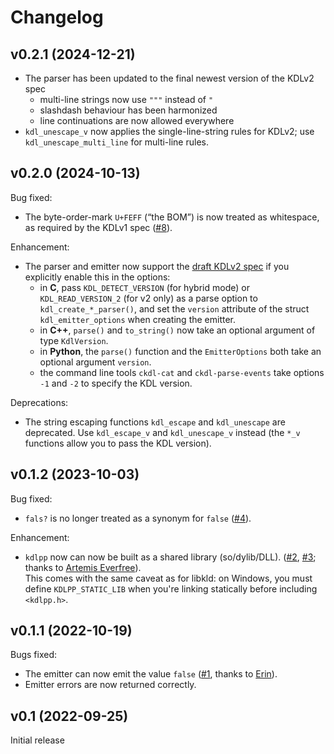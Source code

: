 # Changelog

## v0.2.1 (2024-12-21)

- The parser has been updated to the final newest version of the KDLv2 spec
  * multi-line strings now use `"""` instead of `"`
  * slashdash behaviour has been harmonized
  * line continuations are now allowed everywhere
- `kdl_unescape_v` now applies the single-line-string rules for KDLv2; use
  `kdl_unescape_multi_line` for multi-line rules.

## v0.2.0 (2024-10-13)

Bug fixed:

 - The byte-order-mark `U+FEFF` (“the BOM”) is now treated as whitespace, as required by the KDLv1 spec ([#8]).

Enhancement:

 - The parser and emitter now support the [draft KDLv2 spec][kdl2-pr] if you explicitly enable this in the options:
   * in __C__, pass `KDL_DETECT_VERSION` (for hybrid mode) or `KDL_READ_VERSION_2` (for v2 only) as a parse option to `kdl_create_*_parser()`, and set the `version` attribute of the struct `kdl_emitter_options` when creating the emitter.
   * in __C++__, `parse()` and `to_string()` now take an optional argument of type `KdlVersion`.
   * in __Python__, the `parse()` function and the `EmitterOptions` both take an optional argument `version`.
   * the command line tools `ckdl-cat` and `ckdl-parse-events` take options `-1` and `-2` to specify the KDL version.

Deprecations:

 - The string escaping functions `kdl_escape` and `kdl_unescape` are deprecated. Use `kdl_escape_v` and `kdl_unescape_v` instead (the   `*_v` functions allow you to pass the KDL version).

[#8]: https://github.com/tjol/ckdl/issues/8
[kdl2-pr]: https://github.com/kdl-org/kdl/pull/286

## v0.1.2 (2023-10-03)

Bug fixed:

 - `fals?` is no longer treated as a synonym for `false` ([#4]).

Enhancement:

 - `kdlpp` now can now be built as a shared library (so/dylib/DLL). ([#2], [#3]; thanks to [Artemis Everfree][@faithanalog]).  
   This comes with the same caveat as for libkld: on Windows, you must define `KDLPP_STATIC_LIB` when you're linking statically before including `<kdlpp.h>`.

[#2]: https://github.com/tjol/ckdl/pull/2
[#3]: https://github.com/tjol/ckdl/pull/3
[#4]: https://github.com/tjol/ckdl/pull/4
[@faithanalog]: https://github.com/faithanalog

## v0.1.1 (2022-10-19)

Bugs fixed:

 - The emitter can now emit the value `false` ([#1], thanks to [Erin][@erincandescent]).
 - Emitter errors are now returned correctly.

[#1]: https://github.com/tjol/ckdl/issues/1
[@erincandescent]: https://github.com/erincandescent

## v0.1 (2022-09-25)

Initial release